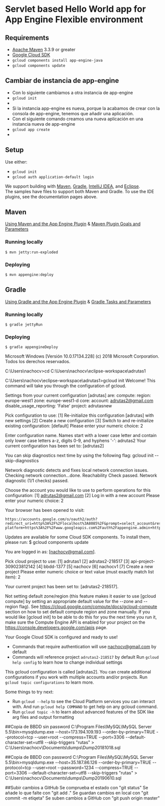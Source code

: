 # Servlet based Hello World app for App Engine Flexible environment

## Requirements
* [Apache Maven](http://maven.apache.org) 3.3.9 or greater
* [Google Cloud SDK](https://cloud.google.com/sdk/)
* `gcloud components install app-engine-java`
* `gcloud components update`

## Cambiar de instancia de app-engine
* Con lo siguiente cambiamos a otra instancia de app-engine
* `gcloud init`
*
* Si la instancia app-engine es nueva, porque la acabamos de crear con la consola de app-engine, tenemos que añadir una aplicación.
* Con el siguiente comando creamos una nueva aplicación en una instancia nueva de app-engine
* `gcloud app create`
*

## Setup

Use either:

* `gcloud init`
* `gcloud auth application-default login`

We support building with [Maven](http://maven.apache.org/), [Gradle](https://gradle.org), [IntelliJ IDEA](https://cloud.google.com/tools/intellij/docs/), and [Eclipse](https://cloud.google.com/eclipse/docs/).  
The samples have files to support both Maven and Gradle.  To use the IDE plugins, see the documentation pages above.

## Maven
[Using Maven and the App Engine Plugin](https://cloud.google.com/appengine/docs/flexible/java/using-maven)
& [Maven Plugin Goals and Parameters](https://cloud.google.com/appengine/docs/flexible/java/maven-reference)

### Running locally

    $ mvn jetty:run-exploded
  
### Deploying

    $ mvn appengine:deploy

## Gradle
[Using Gradle and the App Engine Plugin](https://cloud.google.com/appengine/docs/flexible/java/using-gradle) 
& [Gradle Tasks and Parameters](https://cloud.google.com/appengine/docs/flexible/java/gradle-reference)

### Running locally

    $ gradle jettyRun

### Deploying

    $ gradle appengineDeploy


Microsoft Windows [Versión 10.0.17134.228]
(c) 2018 Microsoft Corporation. Todos los derechos reservados.

C:\Users\nachocv>cd C:\Users\nachocv\eclipse-workspace\adrutas1

C:\Users\nachocv\eclipse-workspace\adrutas1>gcloud init
Welcome! This command will take you through the configuration of gcloud.

Settings from your current configuration [adrutas] are:
compute:
  region: europe-west1
  zone: europe-west1-d
core:
  account: adrutas2@gmail.com
  disable_usage_reporting: 'False'
  project: adrutasnew

Pick configuration to use:
 [1] Re-initialize this configuration [adrutas] with new settings
 [2] Create a new configuration
 [3] Switch to and re-initialize existing configuration: [default]
Please enter your numeric choice:  2

Enter configuration name. Names start with a lower case letter and
contain only lower case letters a-z, digits 0-9, and hyphens '-':  adrutas2
Your current configuration has been set to: [adrutas2]

You can skip diagnostics next time by using the following flag:
  gcloud init --skip-diagnostics

Network diagnostic detects and fixes local network connection issues.
Checking network connection...done.
Reachability Check passed.
Network diagnostic (1/1 checks) passed.

Choose the account you would like to use to perform operations for
this configuration:
 [1] adrutas2@gmail.com
 [2] Log in with a new account
Please enter your numeric choice:  2

Your browser has been opened to visit:

    https://accounts.google.com/o/oauth2/auth?redirect_uri=http%3A%2F%2Flocalhost%3A8085%2F&prompt=select_account&response_type=code&client_id=32555940559.apps.googleusercontent.com&scope=https%3A%2F%2Fwww.googleapis.com%2Fauth%2Fuserinfo.email+https%3A%2F%2Fwww.googleapis.com%2Fauth%2Fcloud-platform+https%3A%2F%2Fwww.googleapis.com%2Fauth%2Fappengine.admin+https%3A%2F%2Fwww.googleapis.com%2Fauth%2Fcompute+https%3A%2F%2Fwww.googleapis.com%2Fauth%2Faccounts.reauth&access_type=offline




Updates are available for some Cloud SDK components.  To install them,
please run:
  $ gcloud components update

You are logged in as: [nachocv@gmail.com].

Pick cloud project to use:
 [1] adrutas1
 [2] adrutas2-218517
 [3] api-project-309023812142
 [4] bbdd-1377
 [5] nachocv
 [6] nachocv1
 [7] Create a new project
Please enter numeric choice or text value (must exactly match list
item):  2

Your current project has been set to: [adrutas2-218517].

Not setting default zone/region (this feature makes it easier to use
[gcloud compute] by setting an appropriate default value for the
--zone and --region flag).
See https://cloud.google.com/compute/docs/gcloud-compute section on how to set
default compute region and zone manually. If you would like [gcloud init] to be
able to do this for you the next time you run it, make sure the
Compute Engine API is enabled for your project on the
https://console.developers.google.com/apis page.

Your Google Cloud SDK is configured and ready to use!

* Commands that require authentication will use nachocv@gmail.com by default
* Commands will reference project `adrutas2-218517` by default
Run `gcloud help config` to learn how to change individual settings

This gcloud configuration is called [adrutas2]. You can create additional configurations if you work with multiple accounts and/or projects.
Run `gcloud topic configurations` to learn more.

Some things to try next:

* Run `gcloud --help` to see the Cloud Platform services you can interact with. And run `gcloud help COMMAND` to get help on any gcloud command.
* Run `gcloud topic -h` to learn about advanced features of the SDK like arg files and output formatting

##Copia de BBDD sin password
C:\Program Files\MySQL\MySQL Server 5.5\bin>mysqldump.exe --host=173.194.109.193 --order-by-primary=TRUE --protocol=tcp --user=root --compress=TRUE --port=3306 --default-character-set=utf8 --skip-triggers "rutas" > C:\Users\nachocv\Documents\dumps\Dump20181018.sql

##Copia de BBDD con password
C:\Program Files\MySQL\MySQL Server 5.5\bin>mysqldump.exe --host=35.187.86.126 --order-by-primary=TRUE --protocol=tcp --user=root --password=1234 --compress=TRUE --port=3306 --default-character-set=utf8 --skip-triggers "rutas" > C:\Users\nachocv\Documents\dumps\Dump20190610.sql

##Subir cambios a GitHub
Se comprueba el estado con "git status"
Se añade lo que falte con "git add ."
Se guardan cambios en local con "git commit -m etiqeta"
Se suben cambios a GitHub con "git push origin master"

